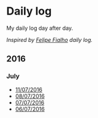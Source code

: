 # Daily log

My daily log day after day.   

*Inspired by [Felipe Fialho](https://github.com/lfeh/dailylog) daily log.*

## 2016

### July

- [11/07/2016](/log/2016/2016-07-11.md)
- [08/07/2016](/log/2016/2016-07-08.md)
- [07/07/2016](/log/2016/2016-07-07.md)
- [06/07/2016](/log/2016/2016-07-06.md)
